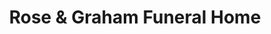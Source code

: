 ---
title: "Rose & Graham Funeral Home"
url: /benson/rose-and-graham-funeral-home/
shop: funeral directors
---